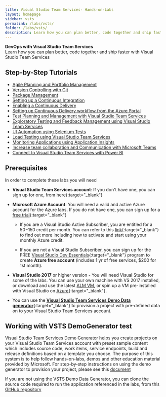 ```yaml
---
title: Visual Studio Team Services- Hands-on-Labs 
layout: homepage
sidebar: vsts
permalink: /labs/vsts/
folder: /labs/vsts/
description: Learn how you can plan better, code together and ship faster with Visual Studio Team Services
---
```


<div class="vstsMain">
<div class="productcolmain">
  <div class="pageheader">
             <b>DevOps with Visual Studio Team Services</b> </div>
     <div class="herotext2">
             Learn how you can plan better, code together and ship faster with Visual Studio Team Services
  </div>
</div>
</div>

## Step-by-Step Tutorials

<div class="lablist">
    <ul class="fa-ul">
       <li class="labslistitems" style="margin-top: 0px;"><i class="fa-li fa fa-book" style="color:  #002868;"></i> <a href="agile/">Agile Planning and Portfolio Management </a>    </li>
       <li class="labslistitems"><i class="fa-li fa fa-book" style="color:  #002868;"></i> <a href="git/">Version Controlling with Git  </a>    </li>
       <li class="labslistitems"><i class="fa-li fa fa-book" style="color:  #002868;"></i> <a href="packagemanagement/">Package Management</a> </li>
       <li class="labslistitems"><i class="fa-li fa fa-book" style="color:  #002868;"></i> <a href="continuousintegration/">Setting up a Continuous Integration</a> </li>
       <li class="labslistitems"><i class="fa-li fa fa-book" style="color:  #002868;"></i> <a href="continuousdeployment/">Enabling a Continuous Delivery</a> </li>
       <li class="labslistitems"><i class="fa-li fa fa-book" style="color:  #002868;"></i><a href="azurecd/">Setting up Continuous Delivery workflow from the Azure Portal</a> </li>
       <li class="labslistitems"><i class="fa-li fa fa-book" style="color:  #002868;"></i><a href="testmanagement/">Test Planning and Management with Visual Studio Team Services</a> </li>
       <li class="labslistitems"><i class="fa-li fa fa-book" style="color:  #002868;"></i><a href="exploratorytesting/">Exploratory Testing and Feedback Management using Visual Studio Team Services</a> </li>
       <li class="labslistitems"><i class="fa-li fa fa-book" style="color:  #002868;"></i><a href="selenium/">UI Automation using Selenium Tests</a> </li>
      <li class="labslistitems"><i class="fa-li fa fa-book" style="color:  #002868;"></i><a href="load/">Load Testing using Visual Studio Team Services</a> </li>
      <li class="labslistitems"><i class="fa-li fa fa-book" style="color:  #002868;"></i><a href="monitor/">Monitoring Applications using Application Insights</a> </li>
      <li class="labslistitems"><i class="fa-li fa fa-book" style="color:  #002868;"></i><a href="teams/">Increase team collaboration and Communication with Microsoft Teams</a> </li>
      <li class="labslistitems"><i class="fa-li fa fa-book" style="color:  #002868;"></i><a href="powerbi/">Connect to Visual Studio Team Services with Power BI</a> </li>
        </ul>
</div>

## Prerequisites

In order to complete these labs you will need

- **Visual Studio Team Services account**: If you don't have one, you can sign up for one, from [here](https://www.visualstudio.com/){:target="_blank"}

- **Microsoft Azure Account**: You will need a valid and active Azure account for the Azure labs. If you do not have one, you can sign up for a [free trial](https://azure.microsoft.com/en-us/free/){:target="_blank"}

  - If you are a Visual Studio Active Subscriber, you are entitled for a $50-$150 credit per month. You can refer to this [link](https://azure.microsoft.com/en-us/pricing/member-offers/msdn-benefits-details/){:target="_blank"} to find out more including how to activate and start using your monthly Azure credit.

  - If you are not a Visual Studio Subscriber, you can sign up for the FREE [Visual Studio Dev Essentials](https://www.visualstudio.com/dev-essentials/){:target="_blank"} program to create **Azure free account** (includes 1 yr of free services, $200 for 1st month).

- **Visual Studio 2017** or higher version - You will need Visual Studio for some of the labs. You can use your own machine with VS 2017 installed, or download and use the latest [ALM VM](../tfs/),  or spin up a VM pre-installed with Visual Studio on [Azure](https://portal.azure.com){:target="_blank"}.

- You can use the [**Visual Studio Team Services Demo Data generator**](https://azuredevopsdemogenerator.azurewebsites.net){:target="_blank"} to provision a project with pre-defined data on to your Visual Studio Team Services account.

## Working with VSTS DemoGenerator test

Visual Studio Team Services Demo Generator helps you create projects on your Visual Studio Team Services account with preset sample content which includes source code, work items, service endpoints, build and release definitions based on a template you choose. The purpose of this system is to help follow hands-on-labs, demos and other education material provided by Microsoft. For step-by-step instructions on using the demo generator to provision your project, please see this [document](/labs/vsts/VSTSDemoGenerator)

If you are not using the VSTS Demo Data Generator, you can clone the source code required to run the application referenced in the labs, from this [GitHub repository](https://github.com/Microsoft/myhealthclinic2017)
